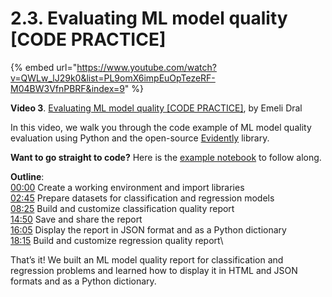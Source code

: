 # 2.3. Evaluating ML model quality [CODE PRACTICE]

{% embed url="https://www.youtube.com/watch?v=QWLw_lJ29k0&list=PL9omX6impEuOpTezeRF-M04BW3VfnPBRF&index=9" %}

**Video 3**. [Evaluating ML model quality [CODE PRACTICE]](https://www.youtube.com/watch?v=QWLw_lJ29k0&list=PL9omX6impEuOpTezeRF-M04BW3VfnPBRF&index=9), by Emeli Dral

In this video, we walk you through the code example of ML model quality evaluation using Python and the open-source [Evidently](https://github.com/evidentlyai/evidently) library.

**Want to go straight to code?** Here is the [example notebook](https://github.com/evidentlyai/ml_observability_course/blob/main/module2/ml_model_quality.ipynb) to follow along.

**Outline**:\
[00:00](https://www.youtube.com/watch?v=QWLw_lJ29k0&list=PL9omX6impEuOpTezeRF-M04BW3VfnPBRF&index=9) Create a working environment and import libraries \
[02:45](https://youtu.be/QWLw_lJ29k0?si=loDuBGolMCvXKnah&t=165) Prepare datasets for classification and regression models\
[08:25](https://youtu.be/QWLw_lJ29k0?si=mNJcD4av9i5krY0C&t=505) Build and customize classification quality report\
[14:50](https://youtu.be/QWLw_lJ29k0?si=UXRixfNjApAKVrbl&t=890) Save and share the report\
[16:05](https://youtu.be/QWLw_lJ29k0?si=UXRixfNjApAKVrbl&t=965) Display the report in JSON format and as a Python dictionary\
[18:15](https://youtu.be/QWLw_lJ29k0?si=UXRixfNjApAKVrbl&t=1095) Build and customize regression quality report\

That’s it! We built an ML model quality report for classification and regression problems and learned how to display it in HTML and JSON formats and as a Python dictionary. 
